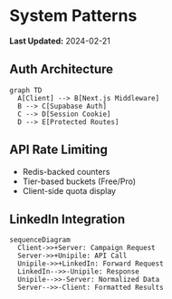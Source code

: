 # System Patterns
**Last Updated:** 2024-02-21

## Auth Architecture
```mermaid
graph TD
  A[Client] --> B[Next.js Middleware]
  B --> C[Supabase Auth]
  C --> D[Session Cookie]
  D --> E[Protected Routes]
```

## API Rate Limiting
- Redis-backed counters
- Tier-based buckets (Free/Pro)
- Client-side quota display

## LinkedIn Integration
```mermaid
sequenceDiagram
  Client->>+Server: Campaign Request
  Server->>+Unipile: API Call
  Unipile->>+LinkedIn: Forward Request
  LinkedIn-->>-Unipile: Response
  Unipile-->>-Server: Normalized Data
  Server-->>-Client: Formatted Results
```

[//]: # (Cross-reference: techContext.md#api-security)

